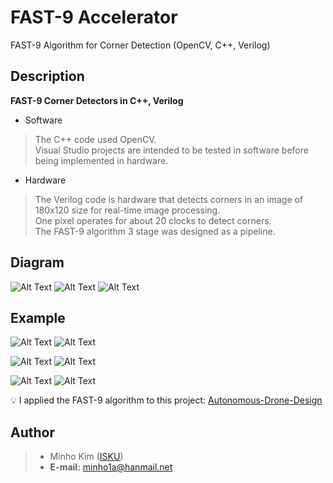 # FAST-9 Accelerator
FAST-9 Algorithm for Corner Detection (OpenCV, C++, Verilog)

Description
----------
**FAST-9 Corner Detectors in C++, Verilog**

- Software

> The C++ code used OpenCV. <br>
> Visual Studio projects are intended to be tested in software before being implemented in hardware. <br>

- Hardware

> The Verilog code is hardware that detects corners in an image of 180x120 size for real-time image processing. <br>
> One pixel operates for about 20 clocks to detect corners. <br>
> The FAST-9 algorithm 3 stage was designed as a pipeline. <br>

Diagram
----------
![Alt Text](https://github.com/ISKU/FAST9-Accelerator/blob/master/Sample/BlockDiagram/Feature_Detection.png)
![Alt Text](https://github.com/ISKU/FAST9-Accelerator/blob/master/Sample/BlockDiagram/Feature_Score.png)
![Alt Text](https://github.com/ISKU/FAST9-Accelerator/blob/master/Sample/BlockDiagram/Non-Maximal_Supression.png)
<br>

Example
----------
![Alt Text](https://github.com/ISKU/FAST9-Accelerator/blob/master/Sample/h.png)
![Alt Text](https://github.com/ISKU/FAST9-Accelerator/blob/master/Sample/h-fast9.png)

![Alt Text](https://github.com/ISKU/FAST9-Accelerator/blob/master/Sample/stop.png)
![Alt Text](https://github.com/ISKU/FAST9-Accelerator/blob/master/Sample/stop-fast9.png)

![Alt Text](https://github.com/ISKU/FAST9-Accelerator/blob/master/Sample/camera.png)
![Alt Text](https://github.com/ISKU/FAST9-Accelerator/blob/master/Sample/camera-fast9.png)
<br>

:bulb: I applied the FAST-9 algorithm to this project: [Autonomous-Drone-Design](https://github.com/ISKU/Autonomous-Drone-Design)

Author
----------
> - Minho Kim ([ISKU](https://github.com/ISKU))
> - **E-mail:** minho1a@hanmail.net

